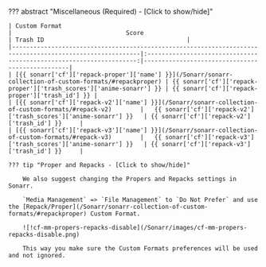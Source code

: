 ??? abstract "Miscellaneous (Required) - [Click to show/hide]"

    | Custom Format                                                                                            |                                Score                                | Trash ID                                        |
    |----------------------------------------------------------------------------------------------------------|:-------------------------------------------------------------------:|-------------------------------------------------|
    | [{{ sonarr['cf']['repack-proper']['name'] }}](/Sonarr/sonarr-collection-of-custom-formats/#repackproper) | {{ sonarr['cf']['repack-proper']['trash_scores']['anime-sonarr'] }} | {{ sonarr['cf']['repack-proper']['trash_id'] }} |
    | [{{ sonarr['cf']['repack-v2']['name'] }}](/Sonarr/sonarr-collection-of-custom-formats/#repack-v2)        |   {{ sonarr['cf']['repack-v2']['trash_scores']['anime-sonarr'] }}   | {{ sonarr['cf']['repack-v2']['trash_id'] }}     |
    | [{{ sonarr['cf']['repack-v3']['name'] }}](/Sonarr/sonarr-collection-of-custom-formats/#repack-v3)        |   {{ sonarr['cf']['repack-v3']['trash_scores']['anime-sonarr'] }}   | {{ sonarr['cf']['repack-v3']['trash_id'] }}     |

    ??? tip "Proper and Repacks - [Click to show/hide]"

        We also suggest changing the Propers and Repacks settings in Sonarr.

        `Media Management` => `File Management` to `Do Not Prefer` and use the [Repack/Proper](/Sonarr/sonarr-collection-of-custom-formats/#repackproper) Custom Format.

        ![!cf-mm-propers-repacks-disable](/Sonarr/images/cf-mm-propers-repacks-disable.png)

        This way you make sure the Custom Formats preferences will be used and not ignored.
